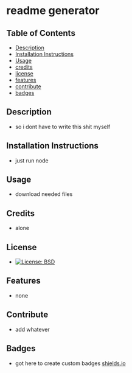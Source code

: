 
  # readme generator
  ## Table of Contents
  * [Description](#description)
  * [Installation Instructions](#installation-instructions)
  * [Usage](#usage) 
  * [credits](#credits)
  * [license](#license)
  * [features](#features)
  * [contribute](#contribute)
  * [badges](#badges)


  ## Description
  * so i dont have to write this shit myself

  ## Installation Instructions
  * just run node

  ## Usage
  * download needed files

  ## Credits 
  * alone

  ## License
  * [![License: BSD](https://img.shields.io/badge/License-BSD%203%20Clause-blue.svg)](https://opensource.org/licenses/BSD-3-Clause)

  ## Features
  * none

  ## Contribute
  * add whatever

  ## Badges
  * got here to create custom badges [shields.io](https://shields.io/)

